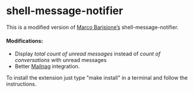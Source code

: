 # shell-message-notifier

This is a modified version of [Marco Barisione’s](http://blog.barisione.org/2011-11/permanent-im-notifications/) shell-message-notifier.

#### Modifications:
* Display _total count of unread messages_ instead of _count of conversations_ with unread messages
* Better [Mailnag](https://github.com/pulb/mailnag) integration.

To install the extension just type "make install" in a terminal and follow the instructions.
